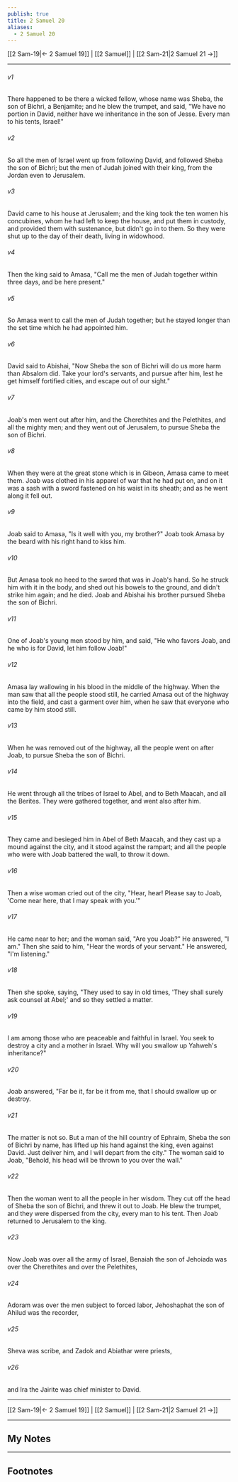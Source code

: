 ```yaml
---
publish: true
title: 2 Samuel 20
aliases:
  - 2 Samuel 20
---
```


[[2 Sam-19|← 2 Samuel 19]] | [[2 Samuel]] | [[2 Sam-21|2 Samuel 21 →]]
***



###### v1 
There happened to be there a wicked fellow, whose name was Sheba, the son of Bichri, a Benjamite; and he blew the trumpet, and said, "We have no portion in David, neither have we inheritance in the son of Jesse. Every man to his tents, Israel!" 

###### v2 
So all the men of Israel went up from following David, and followed Sheba the son of Bichri; but the men of Judah joined with their king, from the Jordan even to Jerusalem. 

###### v3 
David came to his house at Jerusalem; and the king took the ten women his concubines, whom he had left to keep the house, and put them in custody, and provided them with sustenance, but didn't go in to them. So they were shut up to the day of their death, living in widowhood. 

###### v4 
Then the king said to Amasa, "Call me the men of Judah together within three days, and be here present." 

###### v5 
So Amasa went to call the men of Judah together; but he stayed longer than the set time which he had appointed him. 

###### v6 
David said to Abishai, "Now Sheba the son of Bichri will do us more harm than Absalom did. Take your lord's servants, and pursue after him, lest he get himself fortified cities, and escape out of our sight." 

###### v7 
Joab's men went out after him, and the Cherethites and the Pelethites, and all the mighty men; and they went out of Jerusalem, to pursue Sheba the son of Bichri. 

###### v8 
When they were at the great stone which is in Gibeon, Amasa came to meet them. Joab was clothed in his apparel of war that he had put on, and on it was a sash with a sword fastened on his waist in its sheath; and as he went along it fell out. 

###### v9 
Joab said to Amasa, "Is it well with you, my brother?" Joab took Amasa by the beard with his right hand to kiss him. 

###### v10 
But Amasa took no heed to the sword that was in Joab's hand. So he struck him with it in the body, and shed out his bowels to the ground, and didn't strike him again; and he died. Joab and Abishai his brother pursued Sheba the son of Bichri. 

###### v11 
One of Joab's young men stood by him, and said, "He who favors Joab, and he who is for David, let him follow Joab!" 

###### v12 
Amasa lay wallowing in his blood in the middle of the highway. When the man saw that all the people stood still, he carried Amasa out of the highway into the field, and cast a garment over him, when he saw that everyone who came by him stood still. 

###### v13 
When he was removed out of the highway, all the people went on after Joab, to pursue Sheba the son of Bichri. 

###### v14 
He went through all the tribes of Israel to Abel, and to Beth Maacah, and all the Berites. They were gathered together, and went also after him. 

###### v15 
They came and besieged him in Abel of Beth Maacah, and they cast up a mound against the city, and it stood against the rampart; and all the people who were with Joab battered the wall, to throw it down. 

###### v16 
Then a wise woman cried out of the city, "Hear, hear! Please say to Joab, 'Come near here, that I may speak with you.'" 

###### v17 
He came near to her; and the woman said, "Are you Joab?" He answered, "I am." Then she said to him, "Hear the words of your servant." He answered, "I'm listening." 

###### v18 
Then she spoke, saying, "They used to say in old times, 'They shall surely ask counsel at Abel;' and so they settled a matter. 

###### v19 
I am among those who are peaceable and faithful in Israel. You seek to destroy a city and a mother in Israel. Why will you swallow up Yahweh's inheritance?" 

###### v20 
Joab answered, "Far be it, far be it from me, that I should swallow up or destroy. 

###### v21 
The matter is not so. But a man of the hill country of Ephraim, Sheba the son of Bichri by name, has lifted up his hand against the king, even against David. Just deliver him, and I will depart from the city." The woman said to Joab, "Behold, his head will be thrown to you over the wall." 

###### v22 
Then the woman went to all the people in her wisdom. They cut off the head of Sheba the son of Bichri, and threw it out to Joab. He blew the trumpet, and they were dispersed from the city, every man to his tent. Then Joab returned to Jerusalem to the king. 

###### v23 
Now Joab was over all the army of Israel, Benaiah the son of Jehoiada was over the Cherethites and over the Pelethites, 

###### v24 
Adoram was over the men subject to forced labor, Jehoshaphat the son of Ahilud was the recorder, 

###### v25 
Sheva was scribe, and Zadok and Abiathar were priests, 

###### v26 
and Ira the Jairite was chief minister to David.

***
[[2 Sam-19|← 2 Samuel 19]] | [[2 Samuel]] | [[2 Sam-21|2 Samuel 21 →]]

---
## My Notes

---
## Footnotes